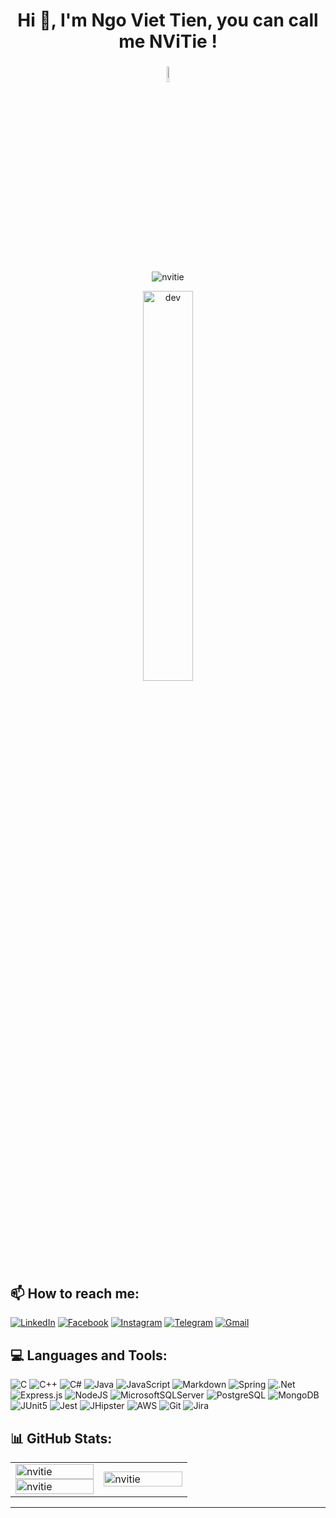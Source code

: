 <h1 align="center">Hi 👋, I'm Ngo Viet Tien, you can call me NViTie !</h1>
<h3 align="center"><img src="https://img.icons8.com/color/48/000000/vietnam-circular.png" width="8%"/></h3>

<p align = "center"> <img src = "https://visitcount.itsvg.in/api?id=viettien1602&icon=0&color=11"/ alt = "nvitie"></div>

<p align="center"> 
        <img src="https://cdn.dribbble.com/users/1059583/screenshots/4171367/coding-freak.gif" alt="dev" width="40%"/>
</p>

## 📫 How to reach me:

[![LinkedIn](https://img.shields.io/badge/LinkedIn-%230077B5.svg?logo=linkedin&logoColor=white)](https://www.linkedin.com/in/viettien1602/) [![Facebook](https://img.shields.io/badge/Facebook-%231877F2.svg?logo=Facebook&logoColor=white)](https://www.facebook.com/nvt1602/) [![Instagram](https://img.shields.io/badge/Instagram-%23E4405F.svg?logo=Instagram&logoColor=white)](https://www.instagram.com/nv_tien_nvt/) [![Telegram](https://img.shields.io/badge/Telegram-%23000000.svg?logo=Telegram&logoColor=white)](https://web.telegram.org/z/#5249493950) [![Gmail](https://img.shields.io/badge/Gmail-%23D14836.svg?logo=gmail&logoColor=white)](nvtien1602.forwork@gmail.com)

## 💻 Languages and Tools:

![C](https://img.shields.io/badge/c-31363c.svg?style=for-the-badge&logo=c&logoColor=white) ![C++](https://img.shields.io/badge/c++-31363c.svg?style=for-the-badge&logo=c%2B%2B&logoColor=white) ![C#](https://img.shields.io/badge/c%23-31363c.svg?style=for-the-badge&logo=c-sharp&logoColor=white) ![Java](https://img.shields.io/badge/java-31363c.svg?style=for-the-badge&logo=java&logoColor=white) ![JavaScript](https://img.shields.io/badge/javascript-31363c.svg?style=for-the-badge&logo=javascript&logoColor=white) ![Markdown](https://img.shields.io/badge/markdown-31363c.svg?style=for-the-badge&logo=markdown&logoColor=white) ![Spring](https://img.shields.io/badge/spring-31363c.svg?style=for-the-badge&logo=spring&logoColor=white) ![.Net](https://img.shields.io/badge/.NET-31363c?style=for-the-badge&logo=.net&logoColor=white) ![Express.js](https://img.shields.io/badge/express.js-31363c.svg?style=for-the-badge&logo=express&logoColor=white) ![NodeJS](https://img.shields.io/badge/node.js-31363c?style=for-the-badge&logo=node.js&logoColor=white) ![MicrosoftSQLServer](https://img.shields.io/badge/Microsoft%20SQL%20Sever-31363c?style=for-the-badge&logo=microsoft%20sql%20server&logoColor=white) ![PostgreSQL](https://img.shields.io/badge/PostgreSQL-31363c.svg?style=for-the-badge&logo=postgresql&logoColor=white) ![MongoDB](https://img.shields.io/badge/MongoDB-31363c.svg?style=for-the-badge&logo=mongodb&logoColor=white) ![JUnit5](https://img.shields.io/badge/JUnit5-31363c.svg?style=for-the-badge&logo=junit5&logoColor=white) ![Jest](https://img.shields.io/badge/Jest-31363c.svg?style=for-the-badge&logo=jest&logoColor=white) ![JHipster](https://img.shields.io/badge/JHipster-31363c.svg?style=for-the-badge&logo=jhipster&logoColor=white) ![AWS](https://img.shields.io/badge/AWS-31363c.svg?style=for-the-badge&logo=amazon-aws&logoColor=white) ![Git](https://img.shields.io/badge/Git-31363c.svg?style=for-the-badge&logo=git&logoColor=white) ![Jira](https://img.shields.io/badge/jira-31363c.svg?style=for-the-badge&logo=jira&logoColor=white)

## 📊 GitHub Stats:

<table style="width:100%;">
  <tr>
    <td width="50%">
      <img src="https://github-readme-stats.vercel.app/api?username=viettien1602&theme=buefy&hide_border=false&include_all_commits=false&count_private=false" alt="nvitie" width="100%"/>
      <img src="https://github-readme-streak-stats.herokuapp.com/?user=viettien1602&theme=buefy&hide_border=falseb" alt="nvitie" width="100%"/>
    </td>
    <td>
      <img src="https://github-readme-stats.vercel.app/api/top-langs/?username=viettien1602&theme=buefy&hide_border=false&include_all_commits=false&count_private=false&layout=compact" alt="nvitie" width="100%"/>
    </td>
  </tr>
</table>

---


